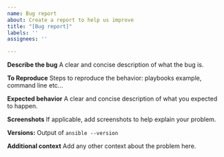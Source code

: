 ```yaml
---
name: Bug report
about: Create a report to help us improve
title: "[Bug report]"
labels: ''
assignees: ''

---
```


**Describe the bug**
A clear and concise description of what the bug is.

**To Reproduce**
Steps to reproduce the behavior: playbooks example, command line etc...

**Expected behavior**
A clear and concise description of what you expected to happen.

**Screenshots**
If applicable, add screenshots to help explain your problem.

**Versions:**
Output of `ansible --version`

**Additional context**
Add any other context about the problem here.
